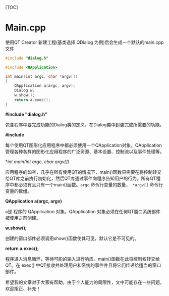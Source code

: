 [TOC]

# Main.cpp

使用QT Creator 新建工程(基类选择 QDialog 为例)后会生成一个默认的main.cpp文件

```cpp
#include "dialog.h"

#include <QApplication>

int main(int argc, char *argv[])
{
    QApplication a(argc, argv);
    Dialog w;
    w.show();
    return a.exec();
}
```



**#include "dialog.h"**

包含程序中要完成功能的Dialog类的定义，在Dialog类中封装完成所需要的功能。

**#include <QApplication>**

每个使用QT图形化应用程序中都必须使用一个QApplication对象。QApplication管理各种各样的图形化应用程序的广泛资源、基本设置、控制流以及事件处理等。

**int main(int argc, char *argv[])**

应用程序的如空，几乎在所有使用QT的情况下，main()函数只需要在将控制转交给QT库之前执行初始化，然后QT库通过事件向程序告知用户的行为。所有QT程序中都必须有且只有一个main()函数。`argc` 命令行变量的数量，` *argv[]` 命令行变量的数组。

**QApplication a(argc, argv)**

a是 程序的 QApplication  对象。QApplication  对象必须在任何QT窗口系统部件被使用之前创建。

**w.show();**

创建的窗口部件必须调用show()函数使其可见，默认它是不可见的。

**return a.exec();**

程序进入消息循环，等待可能的输入进行响应。main()函数在此将控制权转交给QT。在 exec() 中QT接收并处理用户和系统的事件并且将它们传递给适当的窗口部件。



希望我的文章对于大家有帮助，由于个人能力的局限性，文中可能存在一些问题，欢迎指正、补充！
